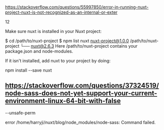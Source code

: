 https://stackoverflow.com/questions/55997850/error-in-running-nuxt-project-nuxt-is-not-recognized-as-an-internal-or-exter

12

Make sure nuxt is installed in your Nuxt project:

$ cd /path/to/nuxt-project
$ npm list nuxt
nuxt-project@1.0.0 /path/to/nuxt-project
└── nuxt@2.6.3 
Here /path/to/nuxt-project contains your package.json and node-modules.

If it isn't installed, add nuxt to your project by doing:

npm install --save nuxt



## https://stackoverflow.com/questions/37324519/node-sass-does-not-yet-support-your-current-environment-linux-64-bit-with-false


--unsafe-perm

error /home/harryji/nuxt/blog/node_modules/node-sass: Command failed.